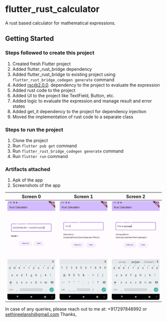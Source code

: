 # flutter_rust_calculator

A rust based calculator for mathematical expressions.

## Getting Started

### Steps followed to create this project
1. Created fresh Flutter project
2. Added flutter_rust_bridge dependency
3. Added flutter_rust_bridge to existing project using `flutter_rust_bridge_codegen generate` command
4. Added rsc@2.0.0. dependency to the project to evaluate the expression
5. Added rust code to the project
6. Added UI to the project like TextField, Button, etc.
7. Added logic to evaluate the expression and manage result and error states
8. Added get_it dependency to the project for dependency injection
9. Moved the implementation of rust code to a separate class

### Steps to run the project
1. Clone the project
2. Run `flutter pub get` command
3. Run `flutter_rust_bridge_codegen generate` command
4. Run `flutter run` command

### Artifacts attached
1. Apk of the app
2. Screenshots of the app

Screen 0             |  Screen 1             |  Screen 2
:-------------------------:|:-------------------------:|:-------------------------:
<img src="artifacts/image1.png" width="300"> | <img src="artifacts/image2.png" width="300"> | <img src="artifacts/image3.png" width="300">

In case of any queries, please reach out to me at: +917297848992 or sethineelansh@gmail.com
Thanks,